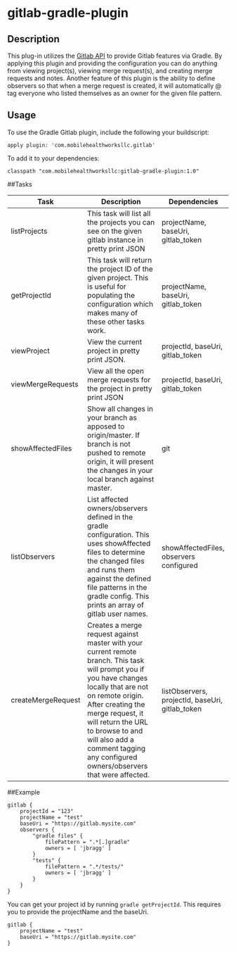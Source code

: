 # gitlab-gradle-plugin

## Description

This plug-in utilizes the [Gitlab API](https://docs.gitlab.com/ce/api/) to provide Gitlab features via Gradle. By applying this plugin and providing the configuration you can do anything from viewing project(s), viewing merge request(s), and creating merge requests and notes. Another feature of this plugin is the ability to define observers so that when a merge request is created, it will automatically @ tag everyone who listed themselves as an owner for the given file pattern.

## Usage

To use the Gradle Gitlab plugin, include the following your buildscript:

```apply plugin: 'com.mobilehealthworksllc.gitlab'```

To add it to your dependencies:

```classpath "com.mobilehealthworksllc:gitlab-gradle-plugin:1.0"```

##Tasks

|Task|Description|Dependencies|
|----|-----------|------------|
|listProjects|This task will list all the projects you can see on the given gitlab instance in pretty print JSON|projectName, baseUri, gitlab_token|
|getProjectId|This task will return the project ID of the given project. This is useful for populating the configuration which makes many of these other tasks work.|projectName, baseUri, gitlab_token|
|viewProject|View the current project in pretty print JSON.|projectId, baseUri, gitlab_token|
|viewMergeRequests|View all the open merge requests for the project in pretty print JSON|projectId, baseUri, gitlab_token|
|showAffectedFiles|Show all changes in your branch as apposed to origin/master. If branch is not pushed to remote origin, it will present the changes in your local branch against master.|git|
|listObservers|List affected owners/observers defined in the gradle configuration. This uses showAffected files to determine the changed files and runs them against the defined file patterns in the gradle config. This prints an array of gitlab user names.|showAffectedFiles, observers configured|
|createMergeRequest|Creates a merge request against master with your current remote branch. This task will prompt you if you have changes locally that are not on remote origin. After creating the merge request, it will return the URL to browse to and will also add a comment tagging any configured owners/observers that were affected.|listObservers, projectId, baseUri, gitlab_token|

##Example

```
gitlab {
    projectId = "123"
    projectName = "test"
    baseUri = "https://gitlab.mysite.com"
    observers {
        "gradle files" {
            filePattern = ".*[.]gradle"
            owners = [ 'jbragg' ]   
        }
        "tests" {
            filePattern = ".*/tests/"
            owners = [ 'jbragg' ]   
        }
    }
}
```

You can get your project id by running ```gradle getProjectId```. This requires you to provide the projectName and the baseUri.

```
gitlab {
    projectName = "test"
    baseUri = "https://gitlab.mysite.com"
}
```
